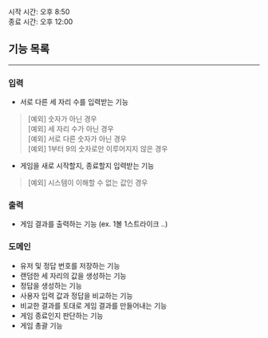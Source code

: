 시작 시간: 오후 8:50 <br>
종료 시간: 오후 12:00 <br>

## 기능 목록

---

### 입력
- 서로 다른 세 자리 수를 입력받는 기능
>[예외] 숫자가 아닌 경우 <br>
>[예외] 세 자리 수가 아닌 경우 <br>
>[예외] 서로 다른 숫자가 아닌 경우 <br>
>[예외] 1부터 9의 숫자로만 이루어지지 않은 경우 <br>

- 게임을 새로 시작할지, 종료할지 입력받는 기능
>[예외] 시스템이 이해할 수 없는 값인 경우 <br>

### 출력
- 게임 결과를 출력하는 기능 (ex. 1볼 1스트라이크 ..)

### 도메인
- 유저 및 정답 번호를 저장하는 기능
- 랜덤한 세 자리의 값을 생성하는 기능
- 정답을 생성하는 기능
- 사용자 입력 값과 정답을 비교하는 기능
- 비교한 결과를 토대로 게임 결과를 만들어내는 기능
- 게임 종료인지 판단하는 기능
- 게임 총괄 기능
